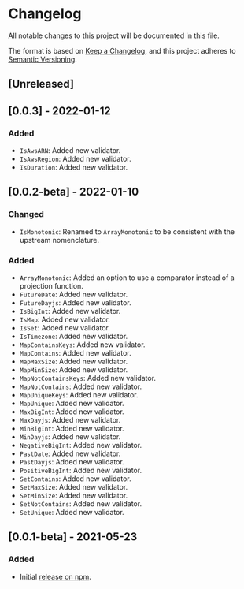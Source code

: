 # Changelog

All notable changes to this project will be documented in this file.

The format is based on [Keep a Changelog](https://keepachangelog.com/en/1.0.0/),
and this project adheres to [Semantic Versioning](https://semver.org/spec/v2.0.0.html).

## [Unreleased]

## [0.0.3] - 2022-01-12

### Added

-   `IsAwsARN`: Added new validator.
-   `IsAwsRegion`: Added new validator.
-   `IsDuration`: Added new validator.

## [0.0.2-beta] - 2022-01-10

### Changed

-   `IsMonotonic`: Renamed to `ArrayMonotonic` to be consistent with the upstream nomenclature.

### Added

-   `ArrayMonotonic`: Added an option to use a comparator instead of a projection function.
-   `FutureDate`: Added new validator.
-   `FutureDayjs`: Added new validator.
-   `IsBigInt`: Added new validator.
-   `IsMap`: Added new validator.
-   `IsSet`: Added new validator.
-   `IsTimezone`: Added new validator.
-   `MapContainsKeys`: Added new validator.
-   `MapContains`: Added new validator.
-   `MapMaxSize`: Added new validator.
-   `MapMinSize`: Added new validator.
-   `MapNotContainsKeys`: Added new validator.
-   `MapNotContains`: Added new validator.
-   `MapUniqueKeys`: Added new validator.
-   `MapUnique`: Added new validator.
-   `MaxBigInt`: Added new validator.
-   `MaxDayjs`: Added new validator.
-   `MinBigInt`: Added new validator.
-   `MinDayjs`: Added new validator.
-   `NegativeBigInt`: Added new validator.
-   `PastDate`: Added new validator.
-   `PastDayjs`: Added new validator.
-   `PositiveBigInt`: Added new validator.
-   `SetContains`: Added new validator.
-   `SetMaxSize`: Added new validator.
-   `SetMinSize`: Added new validator.
-   `SetNotContains`: Added new validator.
-   `SetUnique`: Added new validator.

## [0.0.1-beta] - 2021-05-23

### Added

-   Initial [release on npm](https://www.npmjs.com/package/class-validator-extended).
